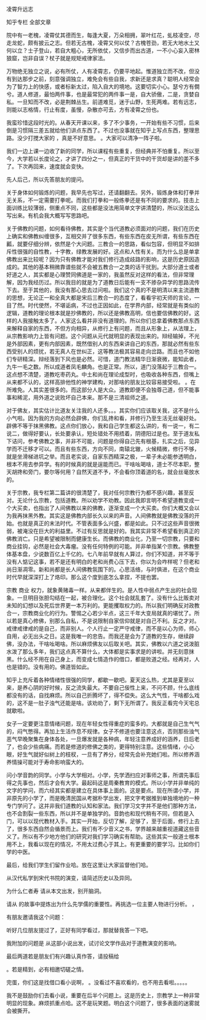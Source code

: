  
 凌霄升远志 
 
 
 
 
 
 知乎专栏 全部文章 
 
 




院中有一老槐，凌霄仗其德而生，每逢大夏，万朵相拥，翠叶红花，虬枝凌空，尽走龙蛇，颇有披云之志。但若无古槐，凌霄又何以仗？古槐苍劲，若无大地水土又何以立？士子登山，若自大粗心，无所依仗，又信步而出古道，一不小心妄入密林狼窟，岂非自误？杖子就是规矩戒律家法。

万物绝无独立之说，必有所仗，人有凌霄志，仍要平地起。惟道独立而不改，但没有到达那步之前，刻意强调独立，难免会有些自我，求新还是求真？聪明人经常会为了智力上的快感，或者标新太过，陷入自大的境地。这要切实小心。瑟兮方有僴兮。道人修道，最怕两件事，也是最常犯的两件事一是，自大骄傲，二是，贪婪自私。一旦知而不改，必是荆棘丛生。前道难觅，迷于山野，生死两难。若有远志，则能以志格情，行止有度，虽慢，杂散亦可去，方有凌霄之份也。

我蛮珍惜这段时光的。从春天开课以来，多了不少事务，一开始有些不习惯，后来倒是习惯隔三差五就给他们讲点东西了。不过也没事就在知乎上写点东西，整理思路。没少打搅大家的 ，真是不好意思。 。大家可以清净一阵子啦。 

我们一边上课一边收了新的同学，所以课程有些重复，但经典并不怕重复。所以至今，大学若以长度论之，才讲了四分之一，但真正的干货中的干货却是讲的差不多了。下次再回来，速度就会变快。

先人后己，所以先答朋友的提问。

 关于身体如何锻炼的问题，我早先也写过，还请翻翻去。另外，锻炼身体和打拳并无关系，不一定需要打拳呢。而我们打拳和一般练拳还是有不同的要求的。技击上面训练比较薄弱，侧重点不同，这些都是没法用简单文字讲清楚的，所以没法这么写出来。有机会我大概写写思路吧。

 关于佛教的问题，如何看待佛教，其实是个当代道教必须面对的问题，我们在历史上确实和佛教纠缠很多，互相交并了很多东西，有些东西在皮无所谓，有些东西在瓤，就要仔细分辨，依然是个大问题。三教合一的思路，看似包容，但明显不如排斥性很强的自性教，十字教，绿教发展的好。这点和人性有关。而为什么总是单拿佛教出来比较呢？因为只有佛教才能对我们修行造成歧路的影响，这是历史原因造成的。其他的基本稍微靠谱些就不会被五教合一之类的话干扰到。大部分道士或者好道之人，其实都是心理赞同佛道是一家的，我虽然反对这样的看法，但非常理解，因为我经历过。所以我目的就是为了道教日后能有一支不掺杂异学的思路流传下去。至于其他的，我没有那心思去过问啦。我们这个真的不是明清以来主流道教的思想，无论正一和全真大都是宋后三教合一的态度了，看看宇初天师的言论，一目了然。时代使然，不堪诟病，不过也正因如此，在学界内部，经常就是有类似的逻辑，道教的理论根本就是抄佛教的，所以还是佛教高明，信也要信佛教的好。这样的人我接触太多了。人家这么看并非没有道理的。所以你们总拿着佛教那点东西来解释自家的东西，不但方向相异，从修行上有问题，而且从形象上，从法理上，从宗教影响力上皆有问题。这个问题从元代就明显的表现出来的。辩经输掉，不光是外部因素，更有内部因素，既然借别人的东西来讲自己的东西，那就必然有些东西受别人的烦扰，若无真人在世纠正，这等教法极其容易走向岔路。而且也不如他们专研精深。辩经落到下风也是必然。可惜，道门教法精华日渐衰微，能知此者，九牛一毛之数。所以成道者凤毛麟角。也是正常。所以，道门没落起于三教合一。这点想不清楚，道教吃枣药丸。中土和尚在理论成型时，也吸收各种东西，但嘴上从来都不认的，这样高排他性的神学建构，对那啥的朋友比较容易接受啦。 。在所难免。人其实差很多的。而这部分人是大众。道教即便不会独尊己道，但不能事事和稀泥，用外道之说败坏自己本来。那不是三清祖师之道。

对于佛友，其实估计比道友关注我的人还多。。。其实你们应该取关我，这不是什么小气啦。因为我的方向必然会辟佛，你们乱搀和看，并修行乃至生活无丝毫好处。辟佛不等于抹黑佛教。这点你们放心，我和自己学生都这么讲的，有一说一，有二说二，做得好要认，长处要承认，短处错处不用捂着，阴德阳过是也。至于道友私下诘问，参考佛教之事，并非不可能，问题是你得自己先有根基，扎实之后，见异学而不迁移才可以。而且有些东西，方向不同，南辕北辙，火候精微，修行不够，就是坐滑梯进坑之举。而且老实说，自家东西精深之极，一辈子未必能参透明白，根本不用去参异学。有的时候真的就是逞能而已。干啥吆喝啥，道士不尽本职，整天胡搀和旁门，要尔等何用？自然天道不予，不会看你顶着道的名，就会丝毫放水的。

 关于宗教，我专栏第二篇讲的很清楚了，我对任何宗教行为都不感兴趣，甚至反对。无论什么宗教，包括道教。所以劝学不劝教。因此我即言明不希望道教变成一个大买卖，也指出了人间佛教以来的佛教，逐渐变成一个大买卖。你们大概又会以为我再抹黑外教。其实这是佛教内部长久以来的声音。人间佛教就是佛教没落的开始。也就是真正的末法时代。不管表面多么兴盛，都是如此。只不过这些声音很微弱，被淹没在巨大的利益里。不过有反思就是好的。我其实非常不希望看到真正的佛教消亡。只是希望被限制而健康生长。而佛教的商业化，乃至一切宗教，只要和商业挂钩，必然是社会大毒瘤。没有任何特例的可能。并非单指某个宗教。佛教整体基本盘，少说数百亿上千亿的。七八年前早就有人算过，你们不知道，并不等于没有人惦记这事，若不是还有明白的老和尚费心压下去，你以为会咋样呢？但老和尚日渐凋零。新和尚都是长人间佛教氛围下的。心思活络，与时俱进，在这个商业时代早就深深打上了烙印。那么这个度到底怎么拿捏，不提也罢。

宗教 商业 权力，就象黄赌毒一样。从来都伴生的。是人性中弱点产生出的社会现象。一旦明目张胆勾结在一起，被合理化。这个社会就乱套了。没有什么比贩卖对未知的幻想以及死后世界更一本万利的。更能攫取权力的。所以我们明确反对政教合一，宗教商业化的行为。警惕之心若少半点，这三千年大变局就真的堪忧了。所以若是真心修佛，别那么自私，不是说限制自家信仰就是对自己不利。反之才对。戒律戒律戒的是自己，而非别人。个人行止一定严守戒律，而不是以心为师，师心自用，必无出头之日。这是我唯一的忠告。而我还是会为了道教的生存，继续辟佛，没办法，干啥吆喝啥。所以麻烦佛友以后取关吧。其实，佛教以六道之说泼脏水泼了那么多年，我们这点真不算什么，大体都是实事求是的讲啦。并无刻意抹黑。什么经不用在自己身上，而变成七情造作的借口，都是败道之经。经再对，人也是错的。没有用的。佛道皆如此。

 知乎上充斥着各种情绪性很强的同学，都歇一歇吧。夏天这么热，尤其是夏至以来，是养心阴的好时候，反之流失最大。不要自己佞性上来，不问不顾，什么底线都没有的话，自找麻烦。所以自己折腾坏了，得不偿失。这么大气性，干啥都么戏的，这不是一肚子浊气还能是啥。该劝劝了，剩下无所谓了。我反正看完今天宅总就歇啦。 

 女子一定要更注意情绪问题，现在年轻女性得重症的蛮多的。大都就是自己生气气的，闷气憋得。再加上生活作息不规律。女子不修道也要注意这点，否则那些浊气恶气早晚聚集在身体各处，一旦爆发就是各种病，年轻注意养成好的涵养，日后老了，也会少些病痛。而若是修道的修佛之类的，更得特别注意。这些情绪，小心眼，好生气就好似树上的枝杈，一旦有了养分，经常先会补充她们啦。所以修养涵养情操可能对于寿命影响蛮大的。

 问小学音韵的同学。小学与大学相对。小学，先学洒扫应对事师之事，所谓先事后得之先事也，然后才会有大学。最起码这是周秦教育的模式。所以小学并非单纯的文字的学问，而六经其实都是建立在具体事上面的。这是要点。现在所谓小学，并非原先的小学了，而是晚清民国从考据朴学出发，把文字考据推到单独境地的一种专门学问了。这并非我们道教的认知和家法。我们学习文字并不是他们那种方法，也不会割裂一些东西，所以并不是单独学的。音韵也和现代稍有不同，但若是入门，可以以现代教材入手。其实一开始，反切了解，足够了，至于后面，修行上去了，很多东西自然会循景而上。我们有不少音义之书，学界越来越重视道藏这些音义了。所以有不少地方他们的研究对我们学习确实有帮助。这些其实一般道士根本用不上，我看以现在的情况，不用太过费心于其上。有更重要的要学习。比如你们学的中医。

最后，给我们学生们留作业哈。放在这里让大家监督他们哈。

 从汉代私学到宋代书院的演变，请简述历史以及异同。

 为什么仁者寿 请从本文出发，别开脑洞。

 请从 的故事中提炼出为什么先学儒的重要性。再挑选一位主要人物进行分析。 ， 

 有朋友邀请我这个问题：

 

听好几位朋友提过了，正好有同学看过，那就替我答一下吧。 

我附加的问题是 从这部小说出发，试讨论文学作品对于道教演变的影响。 

最后两道若是朋友们有兴趣认真作答，请投稿给
 
。若是精到，必有相邀切磋之情。

 完蛋，你们这是找借口看小说啊， 。没看过不喜欢看的，也不用去看啦。。。。。

我不是鼓励你们去看小说，重要在后半个问题上。这是历史上，宗教学上一种非常明显的现象。麻烦抓重点哈。这不是玩笑题。明白这个问题了，很多表面的迷雾就会被撕开。 